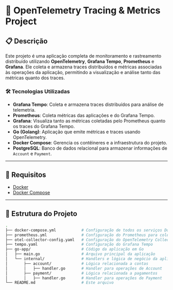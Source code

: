# 🚀 OpenTelemetry Tracing & Metrics Project

## 📋 Descrição

Este projeto é uma aplicação completa de monitoramento e rastreamento distribuído utilizando **OpenTelemetry**, **Grafana Tempo**, **Prometheus** e **Grafana**. Ele coleta e armazena traces distribuídos e métricas associadas às operações da aplicação, permitindo a visualização e análise tanto das métricas quanto dos traces.

### 🛠 Tecnologias Utilizadas

- **Grafana Tempo**: Coleta e armazena traces distribuídos para análise de telemetria.
- **Prometheus**: Coleta métricas das aplicações e do Grafana Tempo.
- **Grafana**: Visualiza tanto as métricas coletadas pelo Prometheus quanto os traces do Grafana Tempo.
- **Go (Golang)**: Aplicação que emite métricas e traces usando OpenTelemetry.
- **Docker Compose**: Gerencia os contêineres e a infraestrutura do projeto.
- **PostgreSQL**: Banco de dados relacional para armazenar informações de `Account` e `Payment`.

---

## 🚀 Requisitos

- [Docker](https://www.docker.com/)
- [Docker Compose](https://docs.docker.com/compose/)

---

## 📂 Estrutura do Projeto

```bash
.
├── docker-compose.yml           # Configuração de todos os serviços Docker
├── prometheus.yml               # Configuração do Prometheus para coletar métricas
├── otel-collector-config.yaml   # Configuração do OpenTelemetry Collector
├── tempo.yaml                   # Configuração do Grafana Tempo
├── go-app/                      # Código da aplicação em Go
│   ├── main.go                  # Arquivo principal da aplicação
│   └── internal/                # Handlers e lógica de negócio da aplicação
│       ├── account/             # Lógica relacionada a contas
│       │   ├── handler.go       # Handler para operações de Account
│       ├── payment/             # Lógica relacionada a pagamentos
│       │   ├── handler.go       # Handler para operações de Payment
└── README.md                    # Este arquivo